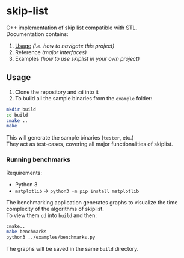 # skip-list

C++ implementation of skip list compatible with STL.  
Documentation contains:
1. [Usage](#usage) _(i.e. how to navigate this project)_
2. Reference _(major interfaces)_
3. Examples _(how to use skiplist in your own project)_

## Usage
1. Clone the repository and `cd` into it
2. To build all the sample binaries from the `example` folder: 
```bash
mkdir build
cd build
cmake ..
make
```

This will generate the sample binaries (`tester`, etc.)  
They act as test-cases, covering all major functionalities of skiplist.  

### Running benchmarks

Requirements:
 - Python 3
 - `matplotlib` -> `python3 -m pip install matplotlib`

The benchmarking application generates graphs to visualize the time
complexity of the algorithms of skiplist.  
To view them `cd` into `build` and then:

```bash
cmake..
make benchmarks
python3 ../examples/benchmarks.py
```

The graphs will be saved in the same `build` directory.
